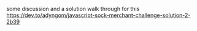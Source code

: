 some discussion and a solution walk through for this https://dev.to/adyngom/javascript-sock-merchant-challenge-solution-2-2b39
